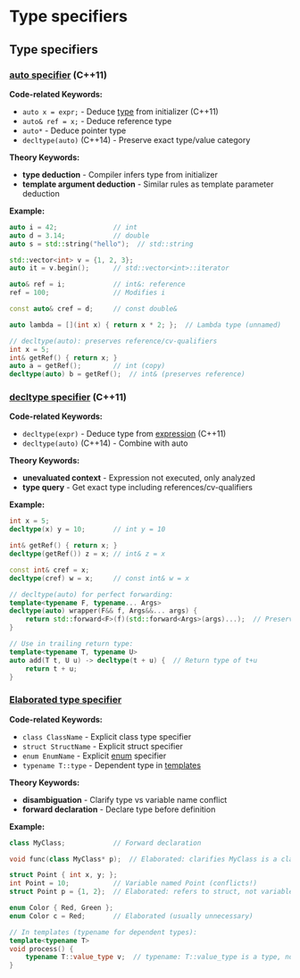 # Type specifiers

## Type specifiers

### [auto specifier](https://en.cppreference.com/w/cpp/language/auto.html) (C++11)

**Code-related Keywords:**
- `auto x = expr;` - Deduce [type](../../02_types_and_objects/types.md) from initializer (C++11)
- `auto& ref = x;` - Deduce reference type
- `auto*` - Deduce pointer type
- `decltype(auto)` (C++14) - Preserve exact type/value category

**Theory Keywords:**
- **type deduction** - Compiler infers type from initializer
- **template argument deduction** - Similar rules as template parameter deduction

**Example:**
```cpp
auto i = 42;              // int
auto d = 3.14;            // double
auto s = std::string("hello");  // std::string

std::vector<int> v = {1, 2, 3};
auto it = v.begin();      // std::vector<int>::iterator

auto& ref = i;            // int&: reference
ref = 100;                // Modifies i

const auto& cref = d;     // const double&

auto lambda = [](int x) { return x * 2; };  // Lambda type (unnamed)

// decltype(auto): preserves reference/cv-qualifiers
int x = 5;
int& getRef() { return x; }
auto a = getRef();        // int (copy)
decltype(auto) b = getRef();  // int& (preserves reference)
```

### [decltype specifier](https://en.cppreference.com/w/cpp/language/decltype.html) (C++11)

**Code-related Keywords:**
- `decltype(expr)` - Deduce type from [expression](../../04_expressions/expressions.md) (C++11)
- `decltype(auto)` (C++14) - Combine with auto

**Theory Keywords:**
- **unevaluated context** - Expression not executed, only analyzed
- **type query** - Get exact type including references/cv-qualifiers

**Example:**
```cpp
int x = 5;
decltype(x) y = 10;       // int y = 10

int& getRef() { return x; }
decltype(getRef()) z = x; // int& z = x

const int& cref = x;
decltype(cref) w = x;     // const int& w = x

// decltype(auto) for perfect forwarding:
template<typename F, typename... Args>
decltype(auto) wrapper(F&& f, Args&&... args) {
    return std::forward<F>(f)(std::forward<Args>(args)...);  // Preserve return type
}

// Use in trailing return type:
template<typename T, typename U>
auto add(T t, U u) -> decltype(t + u) {  // Return type of t+u
    return t + u;
}
```

### [Elaborated type specifier](https://en.cppreference.com/w/cpp/language/elaborated_type_specifier.html)

**Code-related Keywords:**
- `class ClassName` - Explicit class type specifier
- `struct StructName` - Explicit struct specifier
- `enum EnumName` - Explicit [enum](structured_bindings_and_enumerations.md) specifier
- `typename T::type` - Dependent type in [templates](../../10_templates/templates.md)

**Theory Keywords:**
- **disambiguation** - Clarify type vs variable name conflict
- **forward declaration** - Declare type before definition

**Example:**
```cpp
class MyClass;            // Forward declaration

void func(class MyClass* p);  // Elaborated: clarifies MyClass is a class

struct Point { int x, y; };
int Point = 10;           // Variable named Point (conflicts!)
struct Point p = {1, 2};  // Elaborated: refers to struct, not variable

enum Color { Red, Green };
enum Color c = Red;       // Elaborated (usually unnecessary)

// In templates (typename for dependent types):
template<typename T>
void process() {
    typename T::value_type v;  // typename: T::value_type is a type, not a value
}
```
